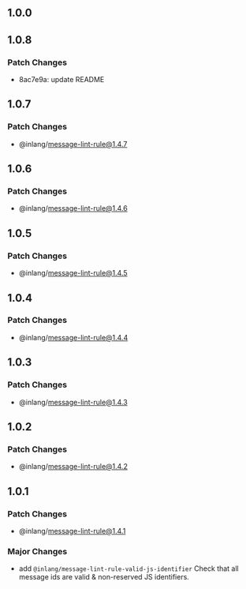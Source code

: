## 1.0.0

## 1.0.8

### Patch Changes

- 8ac7e9a: update README

## 1.0.7

### Patch Changes

- @inlang/message-lint-rule@1.4.7

## 1.0.6

### Patch Changes

- @inlang/message-lint-rule@1.4.6

## 1.0.5

### Patch Changes

- @inlang/message-lint-rule@1.4.5

## 1.0.4

### Patch Changes

- @inlang/message-lint-rule@1.4.4

## 1.0.3

### Patch Changes

- @inlang/message-lint-rule@1.4.3

## 1.0.2

### Patch Changes

- @inlang/message-lint-rule@1.4.2

## 1.0.1

### Patch Changes

- @inlang/message-lint-rule@1.4.1

### Major Changes

- add `@inlang/message-lint-rule-valid-js-identifier`
  Check that all message ids are valid & non-reserved JS identifiers.

